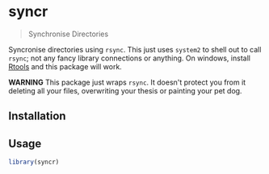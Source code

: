 # syncr

> Synchronise Directories

Syncronise directories using `rsync`.  This just uses `system2` to shell out to call `rsync`; not any fancy library connections or anything.  On windows, install [Rtools](http://cran.r-project.org/bin/windows/Rtools) and this package will work.

**WARNING** This package just wraps `rsync`.  It doesn't protect you from it deleting all your files, overwriting your thesis or painting your pet dog.

## Installation

## Usage

```r
library(syncr)
```
